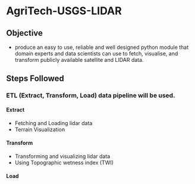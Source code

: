 # AgriTech-USGS-LIDAR
## Objective
- produce an easy to use, reliable and well designed python module that domain experts and data scientists can use to fetch, visualise, and transform publicly available satellite and LIDAR data.
## Steps Followed
### ETL (Extract, Transform, Load) data pipeline will be used.
####  Extract
- Fetching and Loading lidar data
- Terrain Visualization
#### Transform
- Transforming and visualizing lidar data
- Using Topographic wetness index (TWI) 
#### Load
